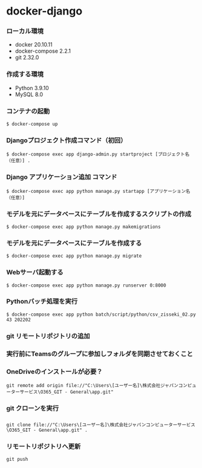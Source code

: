 # docker-django

### ローカル環境
- docker 20.10.11
- docker-compose 2.2.1
- git 2.32.0

### 作成する環境
- Python 3.9.10
- MySQL 8.0

### コンテナの起動
```
$ docker-compose up
```

### Djangoプロジェクト作成コマンド（初回）
```
$ docker-compose exec app django-admin.py startproject [プロジェクト名（任意）] .
```

### Django アプリケーション追加 コマンド
```
$ docker-compose exec app python manage.py startapp [アプリケーション名（任意）]
```

### モデルを元にデータベースにテーブルを作成するスクリプトの作成
```
$ docker-compose exec app python manage.py makemigrations
```

### モデルを元にデータベースにテーブルを作成する
```
$ docker-compose exec app python manage.py migrate
```

### Webサーバ起動する
```
$ docker-compose exec app python manage.py runserver 0:8000
```

### Pythonバッチ処理を実行
```
$ docker-compose exec app python batch/script/python/csv_zisseki_02.py 43 202202
```

### git リモートリポジトリの追加
### 実行前にTeamsのグループに参加しフォルダを同期させておくこと
### OneDriveのインストールが必要？
```
git remote add origin file://"C:\Users\[ユーザー名]\株式会社ジャパンコンピューターサービス\O365_GIT - General\app.git"
```

### git クローンを実行
### 
```
git clone file://"C:\Users\[ユーザー名]\株式会社ジャパンコンピューターサービス\O365_GIT - General\app.git" .
```

### リモートリポジトリへ更新
```
git push 
```
